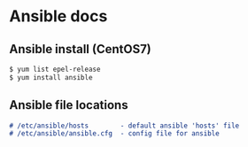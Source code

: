 # Ansible docs

## Ansible install (CentOS7)
```markdown
$ yum list epel-release
$ yum install ansible
```

## Ansible file locations
```markdown
# /etc/ansible/hosts 		- default ansible 'hosts' file
# /etc/ansible/ansible.cfg 	- config file for ansible
```

